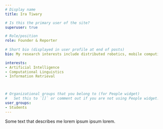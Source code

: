 ```yaml
---
# Display name
title: Ira Tiwary

# Is this the primary user of the site?
superuser: true

# Role/position
role: Founder & Reporter
 
# Short bio (displayed in user profile at end of posts)
bio: My research interests include distributed robotics, mobile computing and programmable matter.

interests:
- Artificial Intelligence
- Computational Linguistics
- Information Retrieval

 

# Organizational groups that you belong to (for People widget)
#   Set this to `[]` or comment out if you are not using People widget.
user_groups:
- Students
---
```


Some text that describes me lorem ipsum ipsum lorem.


